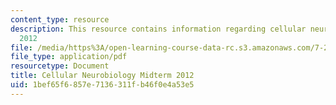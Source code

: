 ```yaml
---
content_type: resource
description: This resource contains information regarding cellular neurobiology midterm
  2012
file: /media/https%3A/open-learning-course-data-rc.s3.amazonaws.com/7-29j-cellular-neurobiology-spring-2012/1bef65f6857e7136311fb46f0e4a53e5_MIT7_29JS12_Midterm12.pdf
file_type: application/pdf
resourcetype: Document
title: Cellular Neurobiology Midterm 2012
uid: 1bef65f6-857e-7136-311f-b46f0e4a53e5
---
```

